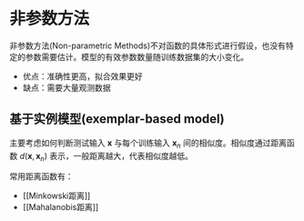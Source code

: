 # 非参数方法

非参数方法(Non-parametric Methods)不对函数的具体形式进行假设，也没有特定的参数需要估计。模型的有效参数数量随训练数据集的大小变化。



+ 优点：准确性更高，拟合效果更好
+ 缺点：需要大量观测数据


## 基于实例模型(exemplar-based model)

主要考虑如何判断测试输入 $\mathbf{x}$ 与每个训练输入 $\mathbf{x}_n$ 间的相似度。相似度通过距离函数 $d(\mathbf{x},\mathbf{x}_n)$ 表示，一般距离越大，代表相似度越低。

常用距离函数有：
+  [[Minkowski距离]]
+ [[Mahalanobis距离]]